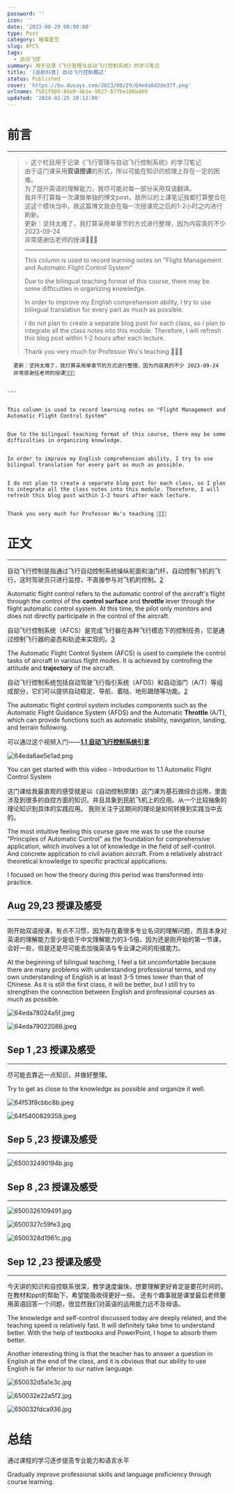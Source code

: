 ```yaml
---
password: ''
icon: ''
date: '2023-08-29 00:00:00'
type: Post
category: 璀璨星空
slug: AFCS
tags:
  - 自动飞控
summary: 用于记录《飞行管理与自动飞行控制系统》的学习笔记
title: '[民航科普] 自动飞行控制概述'
status: Published
cover: 'https://bu.dusays.com/2023/08/29/64eda0d2de37f.png'
urlname: f501f889-84e0-4b1e-9027-077be106b409
updated: '2024-02-25 20:12:00'
---
```


# 前言


---


> 💡 这个栏目用于记录《飞行管理与自动飞行控制系统》的学习笔记  
>   由于这门课采用**双语授课**的形式，所以可能在知识的梳理上存在一定的困难。  
>   为了提升英语的理解能力，我尽可能对每一部分采用双语翻译。  
>   我并不打算每一次课做单独的博文post，故所以的上课笔记我都打算整合在这这个模块当中。故这篇博文我会在每一次授课完之后的1-2小时之内进行刷新。  
>   更新：坚持太难了，我打算采用单章节的方式进行整理，因为内容真的不少 2023-09-24   
>   非常感谢伍老师的授课🌺🌺🌺  
>   
> ---  
>   
> This column is used to record learning notes on "Flight Management and Automatic Flight Control System"  
>   
> Due to the bilingual teaching format of this course, there may be some difficulties in organizing knowledge.  
>   
> In order to improve my English comprehension ability, I try to use bilingual translation for every part as much as possible.  
>   
> I do not plan to create a separate blog post for each class, so I plan to integrate all the class notes into this module. Therefore, I will refresh this blog post within 1-2 hours after each lecture.  
>   
> Thank you very much for Professor Wu's teaching 🌺🌺🌺


	  更新：坚持太难了，我打算采用单章节的方式进行整理，因为内容真的不少 2023-09-24 
	  非常感谢伍老师的授课🌺🌺🌺


	---


	This column is used to record learning notes on "Flight Management and Automatic Flight Control System"


	Due to the bilingual teaching format of this course, there may be some difficulties in organizing knowledge.


	In order to improve my English comprehension ability, I try to use bilingual translation for every part as much as possible.


	I do not plan to create a separate blog post for each class, so I plan to integrate all the class notes into this module. Therefore, I will refresh this blog post within 1-2 hours after each lecture.


	Thank you very much for Professor Wu's teaching 🌺🌺🌺


# 正文


---


  自动飞行控制是指通过飞行自动控制系统操纵舵面和油门杆，自动控制飞机的飞行，这时驾驶员只进行监控，不直接参与对飞机的控制。[2](https://baike.baidu.com/item/%E8%87%AA%E5%8A%A8%E9%A3%9E%E8%A1%8C%E6%8E%A7%E5%88%B6)


Automatic flight control refers to the automatic control of the aircraft's flight through the control of the **control surface** and **throttle** lever through the flight automatic control system. At this time, the pilot only monitors and does not directly participate in the control of the aircraft.


  自动飞行控制系统（AFCS）是完成飞行器在各种飞行模态下的控制任务，它是通过控制飞行器的姿态和轨迹来实现的。[3](https://www.bilibili.com/read/cv20333773/)


The Automatic Flight Control System (AFCS) is used to complete the control tasks of aircraft in various flight modes. It is achieved by controlling the attitude and **trajectory** of the aircraft.


  自动飞行控制系统包括自动驾驶飞行指引系统（AFDS）和自动油门（A/T）等组成部分，它们可以提供自动稳定、导航、着陆、地形跟随等功能。[2](https://baike.baidu.com/item/%E8%87%AA%E5%8A%A8%E9%A3%9E%E8%A1%8C%E6%8E%A7%E5%88%B6)


The automatic flight control system includes components such as the Automatic Flight Guidance System (AFDS) and the Automatic **Throttle** (A/T), which can provide functions such as automatic stability, navigation, landing, and terrain following.


  可以通过这个视频入门——[**1.1 自动飞行控制系统引言**](https://www.bilibili.com/video/BV16z4y1s7My/?spm_id_from=333.337.search-card.all.click&vd_source=237e295a40d7aaea043ead8c0d2c78ab)


![64eda6ae5e1ad.png](https://bu.dusays.com/2023/08/29/64eda6ae5e1ad.png)


You can get started with this video - Introduction to 1.1 Automatic Flight Control System


  这门课给我最直观的感受就是以《自动控制原理》这门课为基石做综合运用，里面涉及到很多的自控方面的知识。并且具象到民航飞机上的应用。从一个比较抽象的理论知识到具体的实践应用。
  我则关注于这期间的理论是如何转换到实践当中去的。


The most intuitive feeling this course gave me was to use the course "Principles of Automatic Control" as the foundation for comprehensive application, which involves a lot of knowledge in the field of self-control. And concrete application to civil aviation aircraft. From a relatively abstract theoretical knowledge to specific practical applications.


I focused on how the theory during this period was transformed into practice.


## Aug 29,23 授课及感受


---


  刚开始双语授课，有点不习惯，因为存在着很多专业名词的理解问题，而且本身对英语的理解能力至少是低于中文理解能力的3-5倍，因为还是刚开始的第一节课，会好一些，但是还是尽可能去加强英语与专业课之间的衔接能力。


At the beginning of bilingual teaching, I feel a bit uncomfortable because there are many problems with understanding professional terms, and my own understanding of English is at least 3-5 times lower than that of Chinese. As it is still the first class, it will be better, but I still try to strengthen the connection between English and professional courses as much as possible.


![64eda78024a5f.jpeg](https://bu.dusays.com/2023/08/29/64eda78024a5f.jpeg)


![64eda79022086.jpeg](https://bu.dusays.com/2023/08/29/64eda79022086.jpeg)


## Sep 1 ,23 授课及感受


---


  尽可能去靠近一点知识，并做好整理。


  Try to get as close to the knowledge as possible and organize it well.


![64f53f8cbbc8b.jpeg](https://bu.dusays.com/2023/09/04/64f53f8cbbc8b.jpeg)


![64f5400829358.jpeg](https://bu.dusays.com/2023/09/04/64f5400829358.jpeg)


## Sep 5 ,23 授课及感受


---


![650032490194b.jpg](https://bu.dusays.com/2023/09/12/650032490194b.jpg)


## Sep 8 ,23 授课及感受


---


![6500326109491.jpg](https://bu.dusays.com/2023/09/12/6500326109491.jpg)


![6500327c59fe3.jpg](https://bu.dusays.com/2023/09/12/6500327c59fe3.jpg)


![6500328d1961c.jpg](https://bu.dusays.com/2023/09/12/6500328d1961c.jpg)


## Sep 12 ,23 授课及感受


---


  今天讲的知识和自控联系很深，教学速度偏快，想要理解更好肯定是要花时间的，在教材和ppt的帮助下，希望能吸收得更好一些。
  还有个趣事就是课堂最后老师要用英语回答一个问题，很显然我们对英语的运用能力远不及母语。


The knowledge and self-control discussed today are deeply related, and the teaching speed is relatively fast. It will definitely take time to understand better. With the help of textbooks and PowerPoint, I hope to absorb them better.


Another interesting thing is that the teacher has to answer a question in English at the end of the class, and it is obvious that our ability to use English is far inferior to our native language.


![650032d5a1e3c.jpg](https://bu.dusays.com/2023/09/12/650032d5a1e3c.jpg)


![650032e22a5f2.jpg](https://bu.dusays.com/2023/09/12/650032e22a5f2.jpg)


![650032fdca936.jpg](https://bu.dusays.com/2023/09/12/650032fdca936.jpg)


# 总结


通过课程的学习逐步提高专业能力和语言水平


Gradually improve professional skills and language proficiency through course learning.





